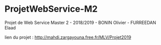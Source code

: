 # ProjetWebService-M2
Projet de Web Service Master 2 - 2018/2019 - BONIN Olivier - FURREEDAN Elaad

lien du projet : http://mahdi.zargayouna.free.fr/MLV/Projet2019
